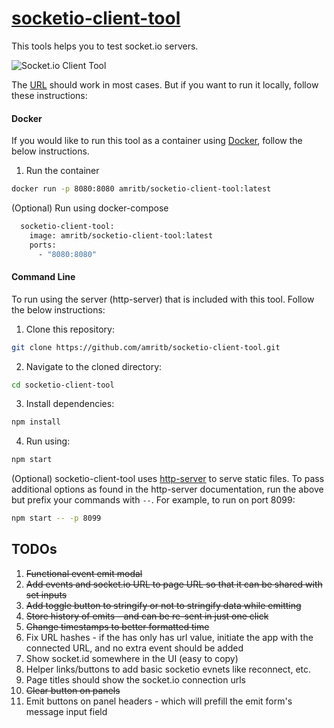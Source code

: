 # [socketio-client-tool](http://amritb.github.io/socketio-client-tool/)
This tools helps you to test socket.io servers.

<img src="https://amritb.github.io/socketio-client-tool/screenshot.png" alt="Socket.io Client Tool"></img>

The [URL](http://amritb.github.io/socketio-client-tool/) should work in most cases. But if you want to run it locally, follow these instructions: 

#### Docker

If you would like to run this tool as a container using [Docker](https://www.docker.com/), follow the below instructions.

1. Run the container

```bash
docker run -p 8080:8080 amritb/socketio-client-tool:latest
```

(Optional) Run using docker-compose

```bash
  socketio-client-tool:
    image: amritb/socketio-client-tool:latest
    ports:
      - "8080:8080"
```

#### Command Line

To run using the server (http-server) that is included with this tool. Follow the below instructions:

1. Clone this repository:

```bash
git clone https://github.com/amritb/socketio-client-tool.git
```

2. Navigate to the cloned directory:

```bash
cd socketio-client-tool
```

3. Install dependencies:

```bash
npm install
```

4. Run using:

```bash
npm start
```

(Optional) socketio-client-tool uses [http-server](https://www.npmjs.com/package/http-server) to serve static files. To pass additional options as found in the http-server documentation, run the above but prefix your commands with `--`. For example, to run on port 8099:

```bash
npm start -- -p 8099
```

## TODOs
1. ~~Functional event emit modal~~
2. ~~Add events and socket.io URL to page URL so that it can be shared with set inputs~~
3. ~~Add toggle button to stringify or not to stringify data while emitting~~
4. ~~Store history of emits - and can be re-sent in just one click~~
5. ~~Change timestamps to better formatted time~~
6. Fix URL hashes - if the has only has url value, initiate the app with the connected URL, and no extra event should be added
7. Show socket.id somewhere in the UI (easy to copy)
8. Helper links/buttons to add basic socketio evnets like reconnect, etc.
9. Page titles should show the socket.io connection urls
10. ~~Clear button on panels~~
11. Emit buttons on panel headers - which will prefill the emit form's message input field
